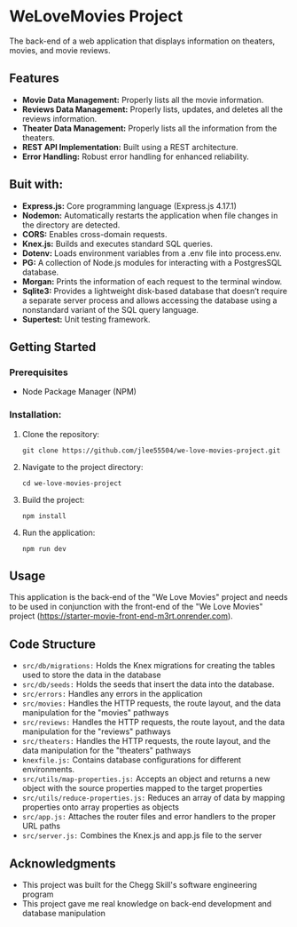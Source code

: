 # WeLoveMovies Project
The back-end of a web application that displays information on theaters, movies, and movie reviews.

## Features

  - **Movie Data Management:** Properly lists all the movie information.
  - **Reviews Data Management:** Properly lists, updates, and deletes all the reviews information. 
  - **Theater Data Management:** Properly lists all the information from the theaters.
  - **REST API Implementation:** Built using a REST architecture.
  - **Error Handling:** Robust error handling for enhanced reliability.

## Buit with:

  * **Express.js:** Core programming language (Express.js 4.17.1)
  * **Nodemon:** Automatically restarts the application when file changes in the directory are detected.
  * **CORS:** Enables cross-domain requests.
  * **Knex.js:** Builds and executes standard SQL queries.  
  * **Dotenv:** Loads environment variables from a .env file into process.env.
  * **PG:** A collection of Node.js modules for interacting with a PostgresSQL database.
  * **Morgan:** Prints the information of each request to the terminal window. 
  * **Sqlite3:** Provides a lightweight disk-based database that doesn’t require a separate server process and allows accessing the database using a nonstandard variant of the SQL query language.
  * **Supertest:** Unit testing framework.

## Getting Started

### Prerequisites
 - Node Package Manager (NPM)

 ### Installation:

  1. Clone the repository:
     ```
     git clone https://github.com/jlee55504/we-love-movies-project.git
     ```
  2. Navigate to the project directory:
     ```
     cd we-love-movies-project
     ```
  3. Build the project:
     ```
     npm install
     ```
  4. Run the application:
     ```
     npm run dev
     ```

## Usage

This application is the back-end of the "We Love Movies" project and needs to be used in conjunction with the front-end of the "We Love Movies" project (https://starter-movie-front-end-m3rt.onrender.com).

## Code Structure

  - ``src/db/migrations:`` Holds the Knex migrations for creating the tables used to store the data in the database
  - ``src/db/seeds:`` Holds the seeds that insert the data into the database.
  - ``src/errors:`` Handles any errors in the application
  - ``src/movies:`` Handles the HTTP requests, the route layout, and the data manipulation for the "movies" pathways
  - ``src/reviews:`` Handles the HTTP requests, the route layout, and the data manipulation for the "reviews" pathways
  - ``src/theaters:`` Handles the HTTP requests, the route layout, and the data manipulation for the "theaters" pathways
  - ``knexfile.js:`` Contains database configurations for different environments.
  - ``src/utils/map-properties.js:`` Accepts an object and returns a new object with the source properties mapped to the target properties
  - ``src/utils/reduce-properties.js:`` Reduces an array of data by mapping properties onto array properties as objects
  - ``src/app.js:`` Attaches the router files and error handlers to the proper URL paths
  - ``src/server.js:`` Combines the Knex.js and app.js file to the server

## Acknowledgments
  - This project was built for the Chegg Skill's software engineering program
  - This project gave me real knowledge on back-end development and database manipulation
